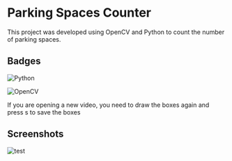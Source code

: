 
# Parking Spaces Counter


This project was developed using OpenCV and Python to count the number of parking spaces.



## Badges
![Python](https://img.shields.io/badge/python-3670A0?style=for-the-badge&logo=python&logoColor=ffdd54)

![OpenCV](https://img.shields.io/badge/opencv-%23white.svg?style=for-the-badge&logo=opencv&logoColor=white)

If you are opening a new video, you need to draw the boxes again and press s to save the boxes
## Screenshots

![test](https://github.com/lucasampaiox/Parking-Space-Counter/assets/139423478/0fc9b85c-aacd-4933-9d3a-e1b7f3cf5ffb)


